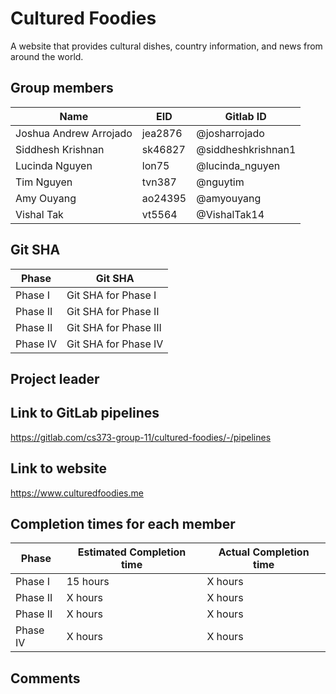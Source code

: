 # Cultured Foodies

A website that provides cultural dishes, country information, and news from around the world.

## Group members

| Name                   | EID     | Gitlab ID          |
| ---------------------- | ------- | ------------------ |
| Joshua Andrew Arrojado | jea2876 | @josharrojado      |
| Siddhesh Krishnan      | sk46827 | @siddheshkrishnan1 |
| Lucinda Nguyen         | lon75   | @lucinda_nguyen    |
| Tim Nguyen             | tvn387  | @nguytim           |
| Amy Ouyang             | ao24395 | @amyouyang         |
| Vishal Tak             | vt5564  | @VishalTak14       |

## Git SHA

| Phase    | Git SHA               |
| -------- | --------------------- |
| Phase I  | Git SHA for Phase I   |
| Phase II | Git SHA for Phase II  |
| Phase II | Git SHA for Phase III |
| Phase IV | Git SHA for Phase IV  |

## Project leader

## Link to GitLab pipelines

https://gitlab.com/cs373-group-11/cultured-foodies/-/pipelines

## Link to website

https://www.culturedfoodies.me

## Completion times for each member

| Phase    | Estimated Completion time | Actual Completion time |
| -------- | ------------------------- | ---------------------- |
| Phase I  | 15 hours                  | X hours                |
| Phase II | X hours                   | X hours                |
| Phase II | X hours                   | X hours                |
| Phase IV | X hours                   | X hours                |

## Comments
